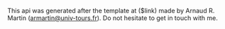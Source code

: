 This api was generated after the template at ($link) made by Arnaud R. Martin (<armartin@univ-tours.fr>).
Do not hesitate to get in touch with me.
